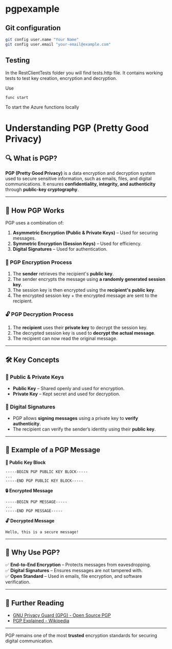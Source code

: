 # pgpexample

## Git configuration
```bash
git config user.name "Your Name"
git config user.email "your-email@example.com"

```

## Testing
In the RestClientTests folder you will find tests.http file. It contains working tests to test key creation, encryption and decryption.

Use 
```bash
func start
```
To start the Azure functions locally

# **Understanding PGP (Pretty Good Privacy)**

## **🔍 What is PGP?**
**PGP (Pretty Good Privacy)** is a data encryption and decryption system used to secure sensitive information, such as emails, files, and digital communications. It ensures **confidentiality, integrity, and authenticity** through **public-key cryptography**.

---

## **🔑 How PGP Works**
PGP uses a combination of:
1. **Asymmetric Encryption (Public & Private Keys)** – Used for securing messages.
2. **Symmetric Encryption (Session Keys)** – Used for efficiency.
3. **Digital Signatures** – Used for authentication.

### **📌 PGP Encryption Process**
1. The **sender** retrieves the recipient's **public key**.
2. The sender encrypts the message using **a randomly generated session key**.
3. The session key is then encrypted using the **recipient's public key**.
4. The encrypted session key + the encrypted message are sent to the recipient.

### **🔓 PGP Decryption Process**
1. The **recipient** uses their **private key** to decrypt the session key.
2. The decrypted session key is used to **decrypt the actual message**.
3. The recipient can now read the original message.

---

## **🛠 Key Concepts**
### **🔑 Public & Private Keys**
- **Public Key** – Shared openly and used for encryption.
- **Private Key** – Kept secret and used for decryption.

### **📝 Digital Signatures**
- PGP allows **signing messages** using a private key to **verify authenticity**.
- The recipient can verify the sender’s identity using their **public key**.

---

## **📌 Example of a PGP Message**
**🔑 Public Key Block**
```
-----BEGIN PGP PUBLIC KEY BLOCK-----
...
-----END PGP PUBLIC KEY BLOCK-----
```

**🔒 Encrypted Message**
```
-----BEGIN PGP MESSAGE-----
...
-----END PGP MESSAGE-----
```

**🔓 Decrypted Message**
```
Hello, this is a secure message!
```

---

## **🚀 Why Use PGP?**
✅ **End-to-End Encryption** – Protects messages from eavesdropping.  
✅ **Digital Signatures** – Ensures messages are not tampered with.  
✅ **Open Standard** – Used in emails, file encryption, and software verification.

---

## **🔗 Further Reading**
- [GNU Privacy Guard (GPG) - Open Source PGP](https://gnupg.org/)
- [PGP Explained - Wikipedia](https://en.wikipedia.org/wiki/Pretty_Good_Privacy)

---

PGP remains one of the most **trusted** encryption standards for securing digital communication.

